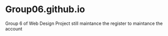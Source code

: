 # Group06.github.io
Group 6 of Web Design Project
still maintance the register to maintance the account
